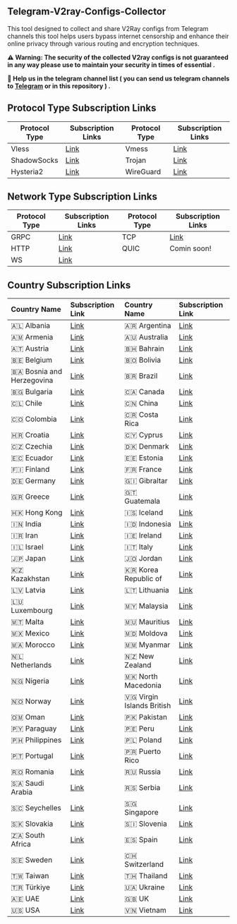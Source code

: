 ## Telegram-V2ray-Configs-Collector

This tool designed to collect and share V2Ray configs from Telegram channels this tool helps users bypass internet censorship and enhance their online privacy through various routing and encryption techniques.

**⚠️ Warning: The security of the collected V2ray configs is not guaranteed in any way please use to maintain your security in times of essential .**

**📌 Help us in the telegram channel list ( you can send us telegram channels to [Telegram](https://t.me/mohamaadfg) or in this repository ) .**

## Protocol Type Subscription Links

| Protocol Type | Subscription Links                                                                                                              | Protocol Type | Subscription Links                                                                                                           |
| ------------- | ------------------------------------------------------------------------------------------------------------------------------- | ------------- | ---------------------------------------------------------------------------------------------------------------------------- |
| Vless         | [Link](https://raw.githubusercontent.com/Argh73/VpnConfigCollector/refs/heads/main/Splitted-By-Protocol/Vless.txt)     | Vmess         | [Link](https://raw.githubusercontent.com/Argh73/VpnConfigCollector/refs/heads/main/Splitted-By-Protocol/Vmess.txt)  |
| ShadowSocks   | [Link](https://raw.githubusercontent.com/Argh73/VpnConfigCollector/refs/heads/main/Splitted-By-Protocol/ShadowSocks.txt)        | Trojan        | [Link](https://raw.githubusercontent.com/Argh73/VpnConfigCollector/refs/heads/main/Splitted-By-Protocol/Trojan.txt) |
| Hysteria2     | [Link](https://raw.githubusercontent.com/Argh73/VpnConfigCollector/refs/heads/main/Splitted-By-Protocol/Hysteria2.txt)          | WireGuard       | [Link](https://raw.githubusercontent.com/Argh73/VpnConfigCollector/refs/heads/main/Splitted-By-Protocol/WireGuard.txt)  |                      | ShadowSocksR    | [Link](https://raw.githubusercontent.com/Argh73/VpnConfigCollector/refs/heads/main/Splitted-By-Protocol/ShadowSocksR.txt)                        | Tuic        | [Link](https://raw.githubusercontent.com/Argh73/VpnConfigCollector/refs/heads/main/Splitted-By-Protocol/Tuic.txt)                                                   

## Network Type Subscription Links

| Protocol Type | Subscription Links                                                                                              | Protocol Type | Subscription Links                                                                                                     |
| ------------- | --------------------------------------------------------------------------------------------------------------- | ------------- | ---------------------------------------------------------------------------------------------------------------------- |
| GRPC          | [Link](https://raw.githubusercontent.com/mohamadfg-dev/telegram-v2ray-configs-collector/main/category/grpc.txt) | TCP           | [Link](https://github.com/mohamadfg-dev/telegram-v2ray-configs-collector/raw/refs/heads/main/category/httpupgrade.txt) |
| HTTP          | [Link](https://github.com/mohamadfg-dev/telegram-v2ray-configs-collector/raw/refs/heads/main/category/http.txt) | QUIC          | Comin soon!                                                                                                            |
| WS            | [Link](https://raw.githubusercontent.com/mohamadfg-dev/telegram-v2ray-configs-collector/main/category/ws.txt)   |               |                                                                                                                        |

## Country Subscription Links

| Country Name              | Subscription Link                                                                                                                   | Country Name              | Subscription Link                                                                                                                 |
| :------------------------ | :---------------------------------------------------------------------------------------------------------------------------------- | :------------------------ | :-------------------------------------------------------------------------------------------------------------------------------- |
| 🇦🇱 Albania                | [Link](https://raw.githubusercontent.com/mohamadfg-dev/telegram-v2ray-configs-collector/main/category/Albania.txt)                  | 🇦🇷 Argentina              | [Link](https://raw.githubusercontent.com/mohamadfg-dev/telegram-v2ray-configs-collector/main/category/Argentina.txt)              |
| 🇦🇲 Armenia                | [Link](https://raw.githubusercontent.com/mohamadfg-dev/telegram-v2ray-configs-collector/main/category/Armenia.txt)                  | 🇦🇺 Australia              | [Link](https://raw.githubusercontent.com/mohamadfg-dev/telegram-v2ray-configs-collector/main/category/Australia.txt)              |
| 🇦🇹 Austria                | [Link](https://raw.githubusercontent.com/mohamadfg-dev/telegram-v2ray-configs-collector/main/category/Austria.txt)                  | 🇧🇭 Bahrain                | [Link](https://raw.githubusercontent.com/mohamadfg-dev/telegram-v2ray-configs-collector/main/category/Bahrain.txt)                |
| 🇧🇪 Belgium                | [Link](https://raw.githubusercontent.com/mohamadfg-dev/telegram-v2ray-configs-collector/main/category/Belgium.txt)                  | 🇧🇴 Bolivia                | [Link](https://raw.githubusercontent.com/mohamadfg-dev/telegram-v2ray-configs-collector/main/category/Bolivia.txt)                |
| 🇧🇦 Bosnia and Herzegovina | [Link](https://raw.githubusercontent.com/mohamadfg-dev/telegram-v2ray-configs-collector/main/category/Bosnia_and_Herzegovina.txt)   | 🇧🇷 Brazil                 | [Link](https://raw.githubusercontent.com/mohamadfg-dev/telegram-v2ray-configs-collector/main/category/Brazil.txt)                 |
| 🇧🇬 Bulgaria               | [Link](https://raw.githubusercontent.com/mohamadfg-dev/telegram-v2ray-configs-collector/main/category/Bulgaria.txt)                 | 🇨🇦 Canada                 | [Link](https://raw.githubusercontent.com/mohamadfg-dev/telegram-v2ray-configs-collector/main/category/Canada.txt)                 |
| 🇨🇱 Chile                  | [Link](https://raw.githubusercontent.com/mohamadfg-dev/telegram-v2ray-configs-collector/main/category/Chile.txt)                    | 🇨🇳 China                  | [Link](https://raw.githubusercontent.com/mohamadfg-dev/telegram-v2ray-configs-collector/main/category/China.txt)                  |
| 🇨🇴 Colombia               | [Link](https://raw.githubusercontent.com/mohamadfg-dev/telegram-v2ray-configs-collector/main/category/Colombia.txt)                 | 🇨🇷 Costa Rica             | [Link](https://raw.githubusercontent.com/mohamadfg-dev/telegram-v2ray-configs-collector/main/category/Costa_Rica.txt)             |
| 🇭🇷 Croatia                | [Link](https://raw.githubusercontent.com/mohamadfg-dev/telegram-v2ray-configs-collector/main/category/Croatia.txt)                  | 🇨🇾 Cyprus                 | [Link](https://raw.githubusercontent.com/mohamadfg-dev/telegram-v2ray-configs-collector/main/category/Cyprus.txt)                 |
| 🇨🇿 Czechia                | [Link](https://raw.githubusercontent.com/mohamadfg-dev/telegram-v2ray-configs-collector/main/category/Czechia.txt)                  | 🇩🇰 Denmark                | [Link](https://raw.githubusercontent.com/mohamadfg-dev/telegram-v2ray-configs-collector/main/category/Denmark.txt)                |
| 🇪🇨 Ecuador                | [Link](https://raw.githubusercontent.com/mohamadfg-dev/telegram-v2ray-configs-collector/main/category/Ecuador.txt)                  | 🇪🇪 Estonia                | [Link](https://raw.githubusercontent.com/mohamadfg-dev/telegram-v2ray-configs-collector/main/category/Estonia.txt)                |
| 🇫🇮 Finland                | [Link](https://raw.githubusercontent.com/mohamadfg-dev/telegram-v2ray-configs-collector/main/category/Finland.txt)                  | 🇫🇷 France                 | [Link](https://raw.githubusercontent.com/mohamadfg-dev/telegram-v2ray-configs-collector/main/category/France.txt)                 |
| 🇩🇪 Germany                | [Link](https://raw.githubusercontent.com/mohamadfg-dev/telegram-v2ray-configs-collector/main/category/Germany.txt)                  | 🇬🇮 Gibraltar              | [Link](https://raw.githubusercontent.com/mohamadfg-dev/telegram-v2ray-configs-collector/main/category/Gibraltar.txt)              |
| 🇬🇷 Greece                 | [Link](https://raw.githubusercontent.com/mohamadfg-dev/telegram-v2ray-configs-collector/main/category/Greece.txt)                   | 🇬🇹 Guatemala              | [Link](https://raw.githubusercontent.com/mohamadfg-dev/telegram-v2ray-configs-collector/main/category/Guatemala.txt)              |
| 🇭🇰 Hong Kong              | [Link](https://raw.githubusercontent.com/mohamadfg-dev/telegram-v2ray-configs-collector/main/category/Hong_Kong.txt)                | 🇮🇸 Iceland                | [Link](https://raw.githubusercontent.com/mohamadfg-dev/telegram-v2ray-configs-collector/main/category/Iceland.txt)                |
| 🇮🇳 India                  | [Link](https://raw.githubusercontent.com/mohamadfg-dev/telegram-v2ray-configs-collector/main/category/India.txt)                    | 🇮🇩 Indonesia              | [Link](https://raw.githubusercontent.com/mohamadfg-dev/telegram-v2ray-configs-collector/main/category/Indonesia.txt)              |
| 🇮🇷 Iran                   | [Link](https://raw.githubusercontent.com/mohamadfg-dev/telegram-v2ray-configs-collector/main/category/Iran.txt)                     | 🇮🇪 Ireland                | [Link](https://raw.githubusercontent.com/mohamadfg-dev/telegram-v2ray-configs-collector/main/category/Ireland.txt)                |
| 🇮🇱 Israel                 | [Link](https://raw.githubusercontent.com/mohamadfg-dev/telegram-v2ray-configs-collector/main/category/Israel.txt)                   | 🇮🇹 Italy                  | [Link](https://raw.githubusercontent.com/mohamadfg-dev/telegram-v2ray-configs-collector/main/category/Italy.txt)                  |
| 🇯🇵 Japan                  | [Link](https://raw.githubusercontent.com/mohamadfg-dev/telegram-v2ray-configs-collector/main/category/Japan.txt)                    | 🇯🇴 Jordan                 | [Link](https://raw.githubusercontent.com/mohamadfg-dev/telegram-v2ray-configs-collector/main/category/Jordan.txt)                 |
| 🇰🇿 Kazakhstan             | [Link](https://raw.githubusercontent.com/mohamadfg-dev/telegram-v2ray-configs-collector/main/category/Kazakhstan.txt)               | 🇰🇷 Korea Republic of      | [Link](https://raw.githubusercontent.com/mohamadfg-dev/telegram-v2ray-configs-collector/main/category/Korea_Republic_of.txt)      |
| 🇱🇻 Latvia                 | [Link](https://raw.githubusercontent.com/mohamadfg-dev/telegram-v2ray-configs-collector/main/category/Latvia.txt)                   | 🇱🇹 Lithuania              | [Link](https://raw.githubusercontent.com/mohamadfg-dev/telegram-v2ray-configs-collector/main/category/Lithuania.txt)              |
| 🇱🇺 Luxembourg             | [Link](https://raw.githubusercontent.com/mohamadfg-dev/telegram-v2ray-configs-collector/main/category/Luxembourg.txt)               | 🇲🇾 Malaysia               | [Link](https://raw.githubusercontent.com/mohamadfg-dev/telegram-v2ray-configs-collector/main/category/Malaysia.txt)               |
| 🇲🇹 Malta                  | [Link](https://raw.githubusercontent.com/mohamadfg-dev/telegram-v2ray-configs-collector/main/category/Malta.txt)                    | 🇲🇺 Mauritius              | [Link](https://raw.githubusercontent.com/mohamadfg-dev/telegram-v2ray-configs-collector/main/category/Mauritius.txt)              |
| 🇲🇽 Mexico                 | [Link](https://raw.githubusercontent.com/mohamadfg-dev/telegram-v2ray-configs-collector/main/category/Mexico.txt)                   | 🇲🇩 Moldova                | [Link](https://raw.githubusercontent.com/mohamadfg-dev/telegram-v2ray-configs-collector/main/category/Moldova.txt)                |
| 🇲🇦 Morocco                | [Link](https://raw.githubusercontent.com/mohamadfg-dev/telegram-v2ray-configs-collector/main/category/Morocco.txt)                  | 🇲🇲 Myanmar                | [Link](https://raw.githubusercontent.com/mohamadfg-dev/telegram-v2ray-configs-collector/main/category/Myanmar.txt)                |
| 🇳🇱 Netherlands            | [Link](https://raw.githubusercontent.com/mohamadfg-dev/telegram-v2ray-configs-collector/main/category/Netherlands.txt)              | 🇳🇿 New Zealand            | [Link](https://raw.githubusercontent.com/mohamadfg-dev/telegram-v2ray-configs-collector/main/category/New_Zealand.txt)            |
| 🇳🇬 Nigeria                | [Link](https://raw.githubusercontent.com/mohamadfg-dev/telegram-v2ray-configs-collector/main/category/Nigeria.txt)                  | 🇲🇰 North Macedonia        | [Link](https://raw.githubusercontent.com/mohamadfg-dev/telegram-v2ray-configs-collector/main/category/North_Macedonia.txt)        |
| 🇳🇴 Norway                 | [Link](https://raw.githubusercontent.com/mohamadfg-dev/telegram-v2ray-configs-collector/main/category/Norway.txt)                   | 🇻🇬 Virgin Islands British | [Link](https://raw.githubusercontent.com/mohamadfg-dev/telegram-v2ray-configs-collector/main/category/Virgin_Islands_British.txt) |
| 🇴🇲 Oman                   | [Link](https://raw.githubusercontent.com/mohamadfg-dev/telegram-v2ray-configs-collector/main/category/Oman.txt)                     | 🇵🇰 Pakistan               | [Link](https://raw.githubusercontent.com/mohamadfg-dev/telegram-v2ray-configs-collector/main/category/Pakistan.txt)               |
| 🇵🇾 Paraguay               | [Link](https://raw.githubusercontent.com/mohamadfg-dev/telegram-v2ray-configs-collector/main/category/Paraguay.txt)                 | 🇵🇪 Peru                   | [Link](https://raw.githubusercontent.com/mohamadfg-dev/telegram-v2ray-configs-collector/main/category/Peru.txt)                   |
| 🇵🇭 Philippines            | [Link](https://raw.githubusercontent.com/mohamadfg-dev/telegram-v2ray-configs-collector/main/category/Philippines.txt)              | 🇵🇱 Poland                 | [Link](https://raw.githubusercontent.com/mohamadfg-dev/telegram-v2ray-configs-collector/main/category/Poland.txt)                 |
| 🇵🇹 Portugal               | [Link](https://raw.githubusercontent.com/mohamadfg-dev/telegram-v2ray-configs-collector/main/category/Portugal.txt)                 | 🇵🇷 Puerto Rico            | [Link](https://raw.githubusercontent.com/mohamadfg-dev/telegram-v2ray-configs-collector/main/category/Puerto_Rico.txt)            |
| 🇷🇴 Romania                | [Link](https://raw.githubusercontent.com/mohamadfg-dev/telegram-v2ray-configs-collector/main/category/Romania.txt)                  | 🇷🇺 Russia                 | [Link](https://raw.githubusercontent.com/mohamadfg-dev/telegram-v2ray-configs-collector/main/category/Russia.txt)                 |
| 🇸🇦 Saudi Arabia           | [Link](https://raw.githubusercontent.com/mohamadfg-dev/telegram-v2ray-configs-collector/main/category/Saudi_Arabia.txt)             | 🇷🇸 Serbia                 | [Link](https://raw.githubusercontent.com/mohamadfg-dev/telegram-v2ray-configs-collector/main/category/Serbia.txt)                 |
| 🇸🇨 Seychelles             | [Link](https://raw.githubusercontent.com/mohamadfg-dev/telegram-v2ray-configs-collector/main/category/Seychelles.txt)               | 🇸🇬 Singapore              | [Link](https://raw.githubusercontent.com/mohamadfg-dev/telegram-v2ray-configs-collector/main/category/Singapore.txt)              |
| 🇸🇰 Slovakia               | [Link](https://raw.githubusercontent.com/mohamadfg-dev/telegram-v2ray-configs-collector/main/category/Slovakia.txt)                 | 🇸🇮 Slovenia               | [Link](https://raw.githubusercontent.com/mohamadfg-dev/telegram-v2ray-configs-collector/main/category/Slovenia.txt)               |
| 🇿🇦 South Africa           | [Link](https://raw.githubusercontent.com/mohamadfg-dev/telegram-v2ray-configs-collector/main/category/South_Africa.txt)             | 🇪🇸 Spain                  | [Link](https://raw.githubusercontent.com/mohamadfg-dev/telegram-v2ray-configs-collector/main/category/Spain.txt)                  |
| 🇸🇪 Sweden                 | [Link](https://raw.githubusercontent.com/mohamadfg-dev/telegram-v2ray-configs-collector/main/category/Sweden.txt)                   | 🇨🇭 Switzerland            | [Link](https://raw.githubusercontent.com/mohamadfg-dev/telegram-v2ray-configs-collector/main/category/Switzerland.txt)            |
| 🇹🇼 Taiwan                 | [Link](https://raw.githubusercontent.com/mohamadfg-dev/telegram-v2ray-configs-collector/main/category/Taiwan.txt)                   | 🇹🇭 Thailand               | [Link](https://raw.githubusercontent.com/mohamadfg-dev/telegram-v2ray-configs-collector/main/category/Thailand.txt)               |
| 🇹🇷 Türkiye                | [Link](https://raw.githubusercontent.com/mohamadfg-dev/telegram-v2ray-configs-collector/main/category/Türkiye.txt)                  | 🇺🇦 Ukraine                | [Link](https://raw.githubusercontent.com/mohamadfg-dev/telegram-v2ray-configs-collector/main/category/Ukraine.txt)                |
| 🇦🇪 UAE                    | [Link](https://raw.githubusercontent.com/mohamadfg-dev/telegram-v2ray-configs-collector/main/category/United%20Arab%20Emirates.txt) | 🇬🇧 UK                     | [Link](https://raw.githubusercontent.com/mohamadfg-dev/telegram-v2ray-configs-collector/main/category/United%20Kingdom.txt)       |
| 🇺🇸 USA                    | [Link](https://raw.githubusercontent.com/mohamadfg-dev/telegram-v2ray-configs-collector/main/category/United%20States.txt)          | 🇻🇳 Vietnam                | [Link](https://raw.githubusercontent.com/mohamadfg-dev/telegram-v2ray-configs-collector/main/category/Vietnam.txt)                |
